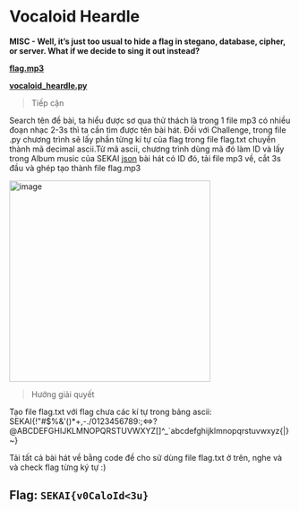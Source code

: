 # Vocaloid Heardle
**MISC - Well, it’s just too usual to hide a flag in stegano, database, cipher, or server. What if we decide to sing it out instead?**

[**flag.mp3**](https://github.com/plue0709/Write-Up/blob/main/sekaiCTF/Misc/Vocaloid%20Heardle/flag.mp3)

[**vocaloid_heardle.py**](https://github.com/plue0709/Write-Up/blob/main/sekaiCTF/Misc/Vocaloid%20Heardle/vocaloid_heardle.py)

> Tiếp cận

Search tên đề bài, ta hiểu được sơ qua thử thách là trong 1 file mp3 có nhiều đoạn nhạc 2-3s thì ta cần tìm được tên bài hát. Đối với Challenge, trong file .py chương trình sẽ lấy phần từng kí tự của flag trong file flag.txt chuyển thành mã decimal ascii.Từ mã ascii, chương trình dùng mã đó làm ID và lấy trong Album music của SEKAI [json](https://sekai-world.github.io/sekai-master-db-diff/musicVocals.json) bài hát có ID đó, tải file mp3 về, cắt 3s đầu và ghép tạo thành file flag.mp3

<img width="359" alt="image" src="https://user-images.githubusercontent.com/80806913/193755359-5e64838f-03b2-4dc7-9d27-1442a274dbee.png">


> Hướng giải quyết

Tạo file flag.txt với flag chưa các kí tự trong bảng ascii: SEKAI{!"#$%&'()*+,-./0123456789:;<=>?@ABCDEFGHIJKLMNOPQRSTUVWXYZ[]^_`abcdefghijklmnopqrstuvwxyz{|}~}

Tải tất cả bài hát về bằng code đề cho sử dùng file flag.txt ở trên, nghe và và check flag từng ký tự :)

## Flag: `SEKAI{v0CaloId<3u}`
